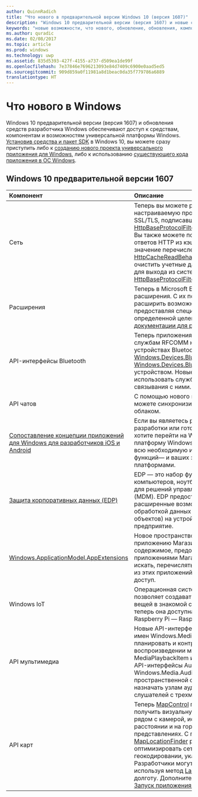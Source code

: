```yaml
---
author: QuinnRadich
title: "Что нового в предварительной версии Windows 10 (версия 1607)"
description: "Windows 10 предварительной версии (версия 1607) и новые средства разработчика обеспечивают доступ к средствам, компонентам и возможностям универсальной платформы Windows."
keywords: "новые возможности, что нового, обновление, обновления, компоненты, новые, Windows 10, предварительная версия 1607"
ms.author: quradic
ms.date: 02/08/2017
ms.topic: article
ms.prod: windows
ms.technology: uwp
ms.assetid: 835d5393-427f-4155-a737-d509ea1de99f
ms.openlocfilehash: 7e37846e7696213093e84d7409c6900e0aad5ed5
ms.sourcegitcommit: 909d859a0f11981a8d1beac0da35f779786a6889
translationtype: HT
---
```

# <a name="whats-new-in-windows"></a>Что нового в Windows

Windows 10 предварительной версии (версия 1607) и обновления средств разработчика Windows обеспечивают доступ к средствам, компонентам и возможностям универсальной платформы Windows. [Установив средства и пакет SDK](http://go.microsoft.com/fwlink/?LinkId=821431) в Windows 10, вы можете сразу приступить либо к [созданию нового проекта универсального приложения для Windows](https://msdn.microsoft.com/library/windows/apps/bg124288), либо к использованию [существующего кода приложения в ОС Windows](https://msdn.microsoft.com/library/windows/apps/mt238321).

## <a name="windows-10-version-1607-preview"></a>Windows 10 предварительной версии 1607

Компонент | Описание
 :---- | :----
Сеть | Теперь вы можете реализовать собственную настраиваемую проверку серверных сертификатов SSL/TLS, подписавшись на событие [HttpBaseProtocolFilter.ServerCustomValidationRequest](https://msdn.microsoft.com/library/windows/apps/windows.web.http.filters.httpbaseprotocolfilter.aspx#_blank). Вы также можете полностью отключить чтение ответов HTTP из кэша, задав в HTTP-запросе значение перечисления [HttpCacheReadBehavior.NoCache](https://msdn.microsoft.com/library/windows/apps/windows.web.http.filters.httpcachereadbehavior.aspx#_blank). Теперь можно очистить учетные данные проверки подлинности для выхода из система с помощью метода [HttpBaseProtocolFilter.ClearAuthenticationCache](https://msdn.microsoft.com/library/windows/apps/windows.web.http.filters.httpbaseprotocolfilter.aspx#_blank).
Расширения | Теперь в Microsoft Edge можно использовать расширения. С их помощью пользователи могут расширить возможности Microsoft Edge, предоставляя специализированные функции для определенной целевой аудитории. Подробнее см. в [документации для расширений](https://developer.microsoft.com/microsoft-edge/platform/documentation/extensions/#_blank).
API-интерфейсы Bluetooth | Теперь приложения могут получать доступ к службам RFCOMM на удаленных периферийных устройствах Bluetooth с помощью [Windows.Devices.Bluetooth and Windows.Devices.Bluetooth.Rfcomm](https://msdn.microsoft.com/library/windows/apps/windows.devices.bluetooth.aspx#_blank) без связывания с устройством. Новые методы позволяют находить и использовать службы RFCOMM на устройствах без связывания с ними.
API чатов | С помощью нового класса [ChatSyncManager](https://msdn.microsoft.com/library/windows/apps/mt414181.aspx#_blank) вы можете синхронизировать текстовые сообщения с облаком.
[Сопоставление концепции приложений для Windows для разработчиков iOS и Android](https://msdn.microsoft.com/windows/uwp/porting/android-ios-uwp-map#_blank) | Если вы являетесь разработчиком с навыками разработки или готовым кодом для Android и iOS и хотите перейти на Windows 10 и универсальную платформу Windows (UWP), этот ресурс содержит всю необходимую информацию для сопоставления функций— и ваших знаний— между тремя платформами.
[Защита корпоративных данных (EDP)](https://msdn.microsoft.com/windows/uwp/enterprise/wip-hub) | EDP — это набор функций для настольных компьютеров, ноутбуков, планшетов и телефонов для решений управления мобильными устройствами (MDM). EDP предоставляет предприятиям расширенные возможности контроля над обработкой данных (корпоративных файлов и BLOB-объектов) на устройствах, которыми управляет предприятие.
[Windows.ApplicationModel.AppExtensions](https://msdn.microsoft.com/library/windows/apps/windows.applicationmodel.appextensions.aspx#_blank) | Новое пространство имен AppExtensions позволяет приложению Магазина Windows размещать содержимое, предоставляемое другими приложениями Магазина Windows. Вы можете искать, перечислять содержимое только для чтения из этих приложений, а также получать к нему доступ.
Windows IoT | Операционная система Windows 10 IoT Core позволяет создавать приложения для Интернета вещей в знакомой среде Windows. Кроме того, теперь она доступна на новейших платах семейства Raspberry Pi — Raspberry Pi 3.
API мультимедиа | Новые API-интерфейсы MediaBreak в пространстве имен Windows.Media.Playback позволяют легко планировать и контролировать перерывы при воспроизведении мультимедиа с помощью MediaPlaybackItem и MediaSource. Используя новые API-интерфейсы AudioGraph в пространстве имен Windows.Media.Audio, вы получите возможности для пространственной обработки звука и сможете назначать узлам аудиографа источники звука и слушателей с трехмерным расположением.
API карт | Теперь [MapControl](https://msdn.microsoft.com/library/windows/apps/windows.ui.xaml.controls.maps.mapcontrol.aspx#_blank) позволяет разработчикам получить визуальную область, которая находится рядом с камерой, исключая области на большом расстоянии и на горизонте в сложных представлениях. С помощью расширенного класса [MapLocationFinder](https://msdn.microsoft.com/library/windows/apps/windows.services.maps.maplocationfinder.aspx#_blank) разработчики могут оптимизировать сетевой трафик при обратном геокодировании, указывая требуемую точность. Разработчики могут загружать автономные карты, используя метод [LaunchUriAsync](https://msdn.microsoft.com/library/windows/apps/hh701480.aspx#_blank) и задавая широту и долготу. Дополнительные сведения см. в разделе [Запуск приложения «Карты Windows»](https://msdn.microsoft.com/windows/uwp/launch-resume/launch-maps-app#_blank).
